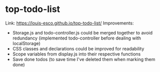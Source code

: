 # top-todo-list
Link: https://louis-esco.github.io/top-todo-list/
Improvements: 
- Storage.js and todo-controller.js could be merged together to avoid redundancy (implemented todo-controller before dealing with localStorage)
- CSS classes and declarations could be improved for readability
- Scope variables from display.js into their respective functions
- Save done todos (to save time I've deleted them when marking them done)
